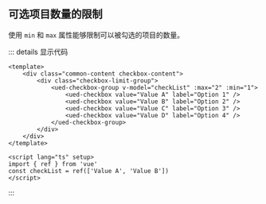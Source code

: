 ## 可选项目数量的限制

使用 `min` 和 `max` 属性能够限制可以被勾选的项目的数量。

<div class="common-content checkbox-content">
  <div class="checkbox-limit-group">
    <ued-checkbox-group v-model="checkLimitList" :max="2" :min="1">
      <ued-checkbox value="Value A" label="Option 1" />
      <ued-checkbox value="Value B" label="Option 2" />
      <ued-checkbox value="Value C" label="Option 3" />
      <ued-checkbox value="Value D" label="Option 4" />
    </ued-checkbox-group>
  </div>
</div>

::: details 显示代码

```vue
<template>
	<div class="common-content checkbox-content">
		<div class="checkbox-limit-group">
			<ued-checkbox-group v-model="checkList" :max="2" :min="1">
				<ued-checkbox value="Value A" label="Option 1" />
				<ued-checkbox value="Value B" label="Option 2" />
				<ued-checkbox value="Value C" label="Option 3" />
				<ued-checkbox value="Value D" label="Option 4" />
			</ued-checkbox-group>
		</div>
	</div>
</template>

<script lang="ts" setup>
import { ref } from 'vue'
const checkList = ref(['Value A', 'Value B'])
</script>
```

:::
